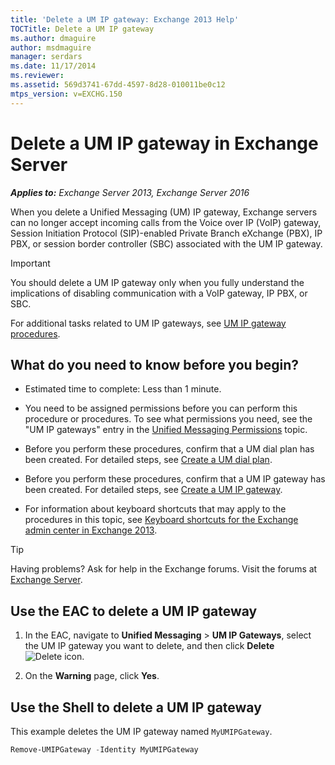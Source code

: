 ```yaml
---
title: 'Delete a UM IP gateway: Exchange 2013 Help'
TOCTitle: Delete a UM IP gateway
ms.author: dmaguire
author: msdmaguire
manager: serdars
ms.date: 11/17/2014
ms.reviewer: 
ms.assetid: 569d3741-67dd-4597-8d28-010011be0c12
mtps_version: v=EXCHG.150
---
```


# Delete a UM IP gateway in Exchange Server

_**Applies to:** Exchange Server 2013, Exchange Server 2016_

When you delete a Unified Messaging (UM) IP gateway, Exchange servers can no longer accept incoming calls from the Voice over IP (VoIP) gateway, Session Initiation Protocol (SIP)-enabled Private Branch eXchange (PBX), IP PBX, or session border controller (SBC) associated with the UM IP gateway.

> [!IMPORTANT]
> You should delete a UM IP gateway only when you fully understand the implications of disabling communication with a VoIP gateway, IP PBX, or SBC.

For additional tasks related to UM IP gateways, see [UM IP gateway procedures](um-ip-gateway-procedures-exchange-2013-help.md).

## What do you need to know before you begin?

- Estimated time to complete: Less than 1 minute.

- You need to be assigned permissions before you can perform this procedure or procedures. To see what permissions you need, see the "UM IP gateways" entry in the [Unified Messaging Permissions](http://technet.microsoft.com/library/d326c3bc-8f33-434a-bf02-a83cc26a5498.aspx) topic.

- Before you perform these procedures, confirm that a UM dial plan has been created. For detailed steps, see [Create a UM dial plan](create-um-dial-plan-exchange-2013-help.md).

- Before you perform these procedures, confirm that a UM IP gateway has been created. For detailed steps, see [Create a UM IP gateway](create-um-ip-gateway-exchange-2013-help.md).

- For information about keyboard shortcuts that may apply to the procedures in this topic, see [Keyboard shortcuts for the Exchange admin center in Exchange 2013](keyboard-shortcuts-in-the-exchange-admin-center-2013-help.md).

> [!TIP]
> Having problems? Ask for help in the Exchange forums. Visit the forums at [Exchange Server](https://go.microsoft.com/fwlink/p/?linkId=60612).

## Use the EAC to delete a UM IP gateway

1. In the EAC, navigate to **Unified Messaging** \> **UM IP Gateways**, select the UM IP gateway you want to delete, and then click **Delete** ![Delete icon](images/ITPro_EAC_DeleteIcon.gif).

2. On the **Warning** page, click **Yes**.

## Use the Shell to delete a UM IP gateway

This example deletes the UM IP gateway named `MyUMIPGateway`.

```powershell
Remove-UMIPGateway -Identity MyUMIPGateway
```
